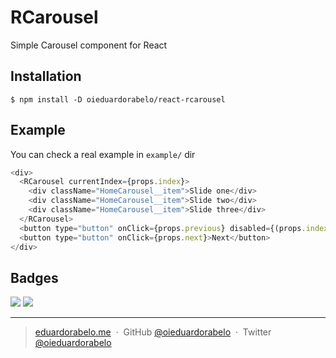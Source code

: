 # RCarousel

Simple Carousel component for React

## Installation

```
$ npm install -D oieduardorabelo/react-rcarousel
```

## Example

You can check a real example in `example/` dir

```js
<div>
  <RCarousel currentIndex={props.index}>
    <div className="HomeCarousel__item">Slide one</div>
    <div className="HomeCarousel__item">Slide two</div>
    <div className="HomeCarousel__item">Slide three</div>
  </RCarousel>
  <button type="button" onClick={props.previous} disabled={(props.index % 3) === 0}>Previous</button>
  <button type="button" onClick={props.next}>Next</button>
</div>
```

## Badges

![](https://img.shields.io/badge/license-MIT-blue.svg)
![](https://img.shields.io/badge/status-stable-green.svg)

---

> [eduardorabelo.me](http://eduardorabelo.me) &nbsp;&middot;&nbsp;
> GitHub [@oieduardorabelo](https://github.com/oieduardorabelo) &nbsp;&middot;&nbsp;
> Twitter [@oieduardorabelo](https://twitter.com/oieduardorabelo)
